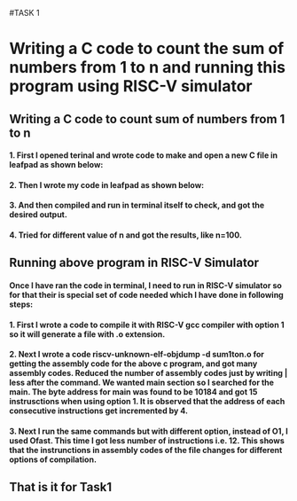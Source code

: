 #TASK 1
# Writing a C code to count the sum of numbers from 1 to n and running this program using RISC-V simulator
## Writing a C code to count sum of numbers from 1 to n
#### 1. First I opened terinal and wrote code to make and open a new C file in leafpad as shown below:
#### 2. Then I wrote my code in leafpad as shown below:
#### 3. And then compiled and run in terminal itself to check, and got the desired output.
#### 4. Tried for different value of n and got the results, like n=100.
## Running above program in RISC-V Simulator
#### Once I have ran the code in terminal, I need to run in RISC-V simulator so for that their is special set of code needed which I have done in following steps:
#### 1. First I wrote a code to compile it with RISC-V gcc compiler with option 1 so it will generate a file with .o extension.
#### 2. Next I wrote a code riscv-unknown-elf-objdump -d sum1ton.o for getting the assembly code for the above c program, and got many assembly codes. Reduced the number of assembly codes just by writing | less after the command. We wanted main section so I searched for the main. The byte address for main was found to be 10184 and got 15 instrusctions when using option 1. It is observed that the address of each consecutive instructions get incremented by 4.
#### 3. Next I run the same commands but with different option, instead of O1, I used Ofast. This time I got less number of instructions i.e. 12. This shows that the instrunctions in assembly codes of the file changes for different options of compilation.
## That is it for Task1
